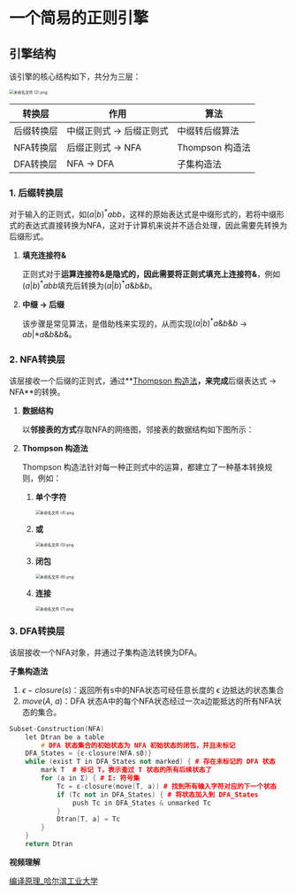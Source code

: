

# 一个简易的正则引擎

## 引擎结构

该引擎的核心结构如下，共分为三层：

<img src="%E7%AC%AC%E4%B8%80%E6%AC%A1%E5%AE%9E%E9%AA%8C%206792eb8d602048d6adfb9fabd6781546/%E6%9C%AA%E5%91%BD%E5%90%8D%E6%96%87%E4%BB%B6_(2)%201.png" alt="未命名文件 (2).png" style="zoom:50%;" />

| 转换层 | 作用 | 算法 |
| --- | --- | --- |
| 后缀转换层 | 中缀正则式 → 后缀正则式 | 中缀转后缀算法 |
| NFA转换层 | 后缀正则式 → NFA | Thompson 构造法 |
| DFA转换层 | NFA → DFA | 子集构造法 |

### 1. 后缀转换层

对于输入的正则式，如$`(a|b)^*abb`$，这样的原始表达式是中缀形式的，若将中缀形式的表达式直接转换为NFA，这对于计算机来说并不适合处理，因此需要先转换为后缀形式。

1. **填充连接符&**
   
    正则式对于**运算连接符&**是隐式的，因此需要将正则式填充上**连接符&**，例如$`(a|b)^*abb`$填充后转换为$`(a|b)^*a\&b\&b`$。
    
2. **中缀 → 后缀**
   
    该步骤是常见算法，是借助栈来实现的，从而实现$`(a|b)^*a\&b\&b`$ → $`ab|*a\&b\&b\&`$。
    

### 2. NFA转换层

该层接收一个后缀的正则式，通过**[Thompson 构造法](https://blog.csdn.net/weixin_44691608/article/details/110195743)**，来完成**后缀表达式 → NFA**的转换。

1. **数据结构**
   
    以**邻接表的方式**存取NFA的网络图，邻接表的数据结构如下图所示：
    
2. **Thompson 构造法**

    Thompson 构造法针对每一种正则式中的运算，都建立了一种基本转换规则，例如：

    1. **单个字符**
       
        <img src="%E7%AC%AC%E4%B8%80%E6%AC%A1%E5%AE%9E%E9%AA%8C%206792eb8d602048d6adfb9fabd6781546/%E6%9C%AA%E5%91%BD%E5%90%8D%E6%96%87%E4%BB%B6_(4).png" alt="未命名文件 (4).png" style="zoom:50%;" />
        
    2. **或**
       
        <img src="%E7%AC%AC%E4%B8%80%E6%AC%A1%E5%AE%9E%E9%AA%8C%206792eb8d602048d6adfb9fabd6781546/%E6%9C%AA%E5%91%BD%E5%90%8D%E6%96%87%E4%BB%B6_(5).png" alt="未命名文件 (5).png" style="zoom:50%;" />
        
    3. **闭包**
       
        <img src="%E7%AC%AC%E4%B8%80%E6%AC%A1%E5%AE%9E%E9%AA%8C%206792eb8d602048d6adfb9fabd6781546/%E6%9C%AA%E5%91%BD%E5%90%8D%E6%96%87%E4%BB%B6_(6).png" alt="未命名文件 (6).png" style="zoom:50%;" />
        
    4. **连接**
       
        <img src="%E7%AC%AC%E4%B8%80%E6%AC%A1%E5%AE%9E%E9%AA%8C%206792eb8d602048d6adfb9fabd6781546/%E6%9C%AA%E5%91%BD%E5%90%8D%E6%96%87%E4%BB%B6_(7).png" alt="未命名文件 (7).png" style="zoom:50%;" />


### 3. DFA转换层

该层接收一个NFA对象，并通过子集构造法转换为DFA。

**子集构造法**

1. $\epsilon -closure(s)$：返回所有s中的NFA状态可经任意长度的 ϵ 边抵达的状态集合
2. $move(A,\  a)$：DFA 状态A中的每个NFA状态经过一次a边能抵达的所有NFA状态的集合。

```cpp
Subset-Construction(NFA)
    let Dtran be a table
		# DFA 状态集合的初始状态为 NFA 初始状态的闭包，并且未标记
    DFA_States = {ε-closure(NFA.s0)}  
    while (exist T in DFA_States not marked) { # 存在未标记的 DFA 状态
        mark T  # 标记 T，表示查过 T 状态的所有后续状态了
        for (a in Σ) { # Σ: 符号集
            Tc = ε-closure(move(T, a)) # 找到所有输入字符对应的下一个状态
            if (Tc not in DFA_States) { # 将状态加入到 DFA_States
                push Tc in DFA_States & unmarked Tc
            }
            Dtran[T, a] = Tc
        }
    }
    return Dtran
```

**视频理解**

[编译原理_哈尔滨工业大学](https://www.icourse163.org/learn/HIT-1002123007?tid=1467039443#/learn/content?type=detail&id=1247387247&sm=1)
